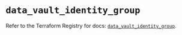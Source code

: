 # `data_vault_identity_group`

Refer to the Terraform Registry for docs: [`data_vault_identity_group`](https://registry.terraform.io/providers/hashicorp/vault/5.1.0/docs/data-sources/identity_group).
